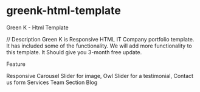# greenk-html-template

Green K - Html Template

// Description
Green K is Responsive HTML IT Company portfolio template. It has included some of the functionality.
We will add more functionality to this template. It Should give you 3-month free update.

Feature

Responsive
Carousel Slider for image,
Owl Slider for a testimonial,
Contact us form
Services 
Team Section
Blog
